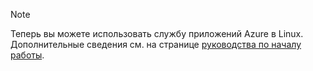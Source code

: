 > [!NOTE]
> Теперь вы можете использовать службу приложений Azure в Linux. Дополнительные сведения см. на странице [руководства по началу работы](../articles/app-service/app-service-linux-readme.md).
> 
> 



<!--HONumber=Jan17_HO1-->


